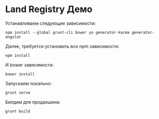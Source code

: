 # Land Registry Демо

Устанавливаем следующие зависимости:

```
npm install --global grunt-cli bower yo generator-karma generator-angular
```

Далее, требуется установить все npm зависимости:

```
npm install
```

И bower зависимости:

```
bower install
```

Запускаем локально:

```
grunt serve
```

Билдим для продакшена:

```
grunt build
```
